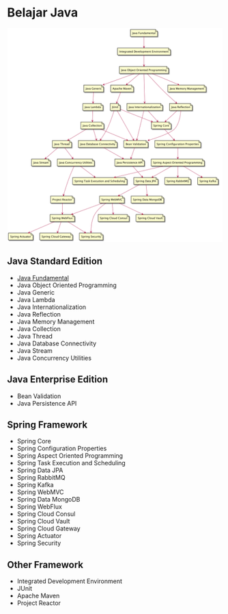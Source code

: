 # Belajar Java

![Learning Path Belajar Java](picture/java-learning-path.png)

## Java Standard Edition
- [Java Fundamental](materi/java-fundamental/README.md)
- Java Object Oriented Programming
- Java Generic
- Java Lambda
- Java Internationalization
- Java Reflection
- Java Memory Management
- Java Collection
- Java Thread
- Java Database Connectivity
- Java Stream
- Java Concurrency Utilities

## Java Enterprise Edition
- Bean Validation
- Java Persistence API

## Spring Framework
- Spring Core
- Spring Configuration Properties
- Spring Aspect Oriented Programming
- Spring Task Execution and Scheduling
- Spring Data JPA
- Spring RabbitMQ
- Spring Kafka
- Spring WebMVC
- Spring Data MongoDB
- Spring WebFlux
- Spring Cloud Consul
- Spring Cloud Vault
- Spring Cloud Gateway
- Spring Actuator
- Spring Security

## Other Framework
- Integrated Development Environment 
- JUnit
- Apache Maven
- Project Reactor